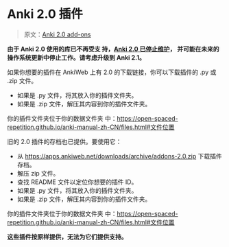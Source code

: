 # Anki 2.0 插件

> 原文：[Anki 2.0 add-ons](https://faqs.ankiweb.net/anki-2.0-add-ons.html)

**由于 Anki 2.0 使用的库已不再受支
持，[Anki 2.0 已停止维护](https://open-spaced-repetition.github.io/anki-faqs-zh-CN/anki-2.0-support-has-ended.html)，
并可能在未来的操作系统更新中停止工作。请考虑升级到 Anki 2.1。**

如果你想要的插件在 AnkiWeb 上有 2.0 的下载链接，你可以下载插件的 .py 或 .zip 文件。

- 如果是 .py 文件，将其放入你的插件文件夹。
- 如果是 .zip 文件，解压其内容到你的插件文件夹。

你的插件文件夹位于你的数据文件夹
中：<https://open-spaced-repetition.github.io/anki-manual-zh-CN/files.html#文件位置>

旧的 2.0 插件的存档也已提供。要使用它：

- 从 <https://apps.ankiweb.net/downloads/archive/addons-2.0.zip> 下载插件存档。
- 解压 zip 文件。
- 查找 README 文件以定位你想要的插件 ID。
- 如果是 .py 文件，将其放入你的插件文件夹。
- 如果是 .zip 文件，解压其内容到你的插件文件夹。

你的插件文件夹位于你的数据文件夹
中：<https://open-spaced-repetition.github.io/anki-manual-zh-CN/files.html#文件位置>

**这些插件按原样提供，无法为它们提供支持。**
